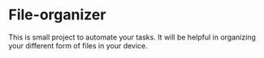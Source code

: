 # File-organizer
 This is small project to automate your tasks. It will be helpful in organizing your different form of files in your device. 
